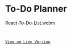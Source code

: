 <h1>To-Do Planner</h1>

[React-To-Do-List.webm](https://user-images.githubusercontent.com/103615207/225605806-0aa8b5e5-9a6b-409e-8833-53ad19fee294.webm)


<br/>

<a href="https://react-to-do-app-paullarin.netlify.app/" >`View on Live Version`</a>
